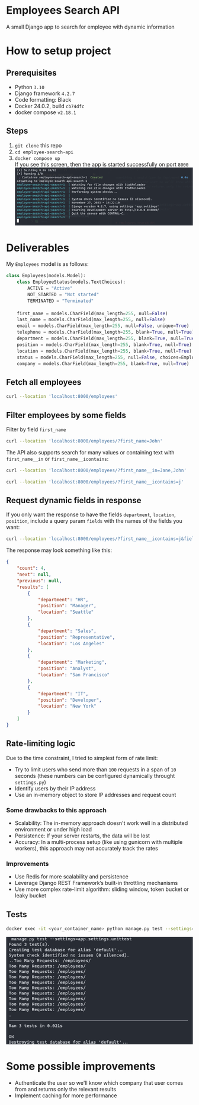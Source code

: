# Employees Search API
A small Django app to search for employee with dynamic information

# How to setup project
## Prerequisites
- Python `3.10`
- Django framework `4.2.7`
- Code formatting: Black
- Docker 24.0.2, build `cb74dfc`
- docker compose `v2.18.1`

## Steps
1. `git clone` this repo
2. `cd employee-search-api`
3. `docker compose up`  
If you see this screen, then the app is started successfully on port `8000`
![docker compose screen](./assets/docker-compose-screen.png)

# Deliverables
My `Employees` model is as follows:
```python
class Employees(models.Model):
    class EmployeeStatus(models.TextChoices):
        ACTIVE = "Active"
        NOT_STARTED = "Not started"
        TERMINATED = "Terminated"

    first_name = models.CharField(max_length=255, null=False)
    last_name = models.CharField(max_length=255, null=False)
    email = models.CharField(max_length=255, null=False, unique=True)
    telephone = models.CharField(max_length=255, blank=True, null=True)
    department = models.CharField(max_length=255, blank=True, null=True)
    position = models.CharField(max_length=255, blank=True, null=True)
    location = models.CharField(max_length=255, blank=True, null=True)
    status = models.CharField(max_length=255, null=False, choices=EmployeeStatus.choices)
    company = models.CharField(max_length=255, blank=True, null=True)
```

## Fetch all employees
```bash
curl --location 'localhost:8000/employees'
```

## Filter employees by some fields
Filter by field `first_name`
```bash
curl --location 'localhost:8000/employees/?first_name=John'
```
The API also supports search for many values or containing text with `first_name__in` or `first_name__icontains`:
```bash
curl --location 'localhost:8000/employees/?first_name__in=Jane,John'
```
```bash
curl --location 'localhost:8000/employees/?first_name__icontains=j'
```

## Request dynamic fields in response
If you only want the response to have the fields `department`, `location`, `position`, include a query param `fields` with the names of the fields you want:
```bash
curl --location 'localhost:8000/employees/?first_name__icontains=j&fields=department,location,position'
```

The response may look something like this:
```json
{
    "count": 4,
    "next": null,
    "previous": null,
    "results": [
        {
            "department": "HR",
            "position": "Manager",
            "location": "Seattle"
        },
        {
            "department": "Sales",
            "position": "Representative",
            "location": "Los Angeles"
        },
        {
            "department": "Marketing",
            "position": "Analyst",
            "location": "San Francisco"
        },
        {
            "department": "IT",
            "position": "Developer",
            "location": "New York"
        }
    ]
}
```

## Rate-limiting logic
Due to the time constraint, I tried to simplest form of rate limit:
- Try to limit users who send more than `100` requests in a span of `10` seconds (these numbers can be configured dynamically throught `settings.py`)
- Identify users by their IP address
- Use an in-memory object to store IP addresses and request count

### Some drawbacks to this approach
- Scalability: The in-memory approach doesn't work well in a distributed environment or under high load
- Persistence: If your server restarts, the data will be lost
- Accuracy: In a multi-process setup (like using gunicorn with multiple workers), this approach may not accurately track the rates

### Improvements
- Use Redis for more scalability and persistence
- Leverage Django REST Framework’s built-in throttling mechanisms
- Use more complex rate-limit algorithm: sliding window, token bucket or leaky bucket

## Tests
```bash
docker exec -it <your_container_name> python manage.py test --settings=app.settings.unittest
```
![docker compose screen](./assets/tests.png)

# Some possible improvements
- Authenticate the user so we'll know which company that user comes from and returns only the relevant results
- Implement caching for more performance
